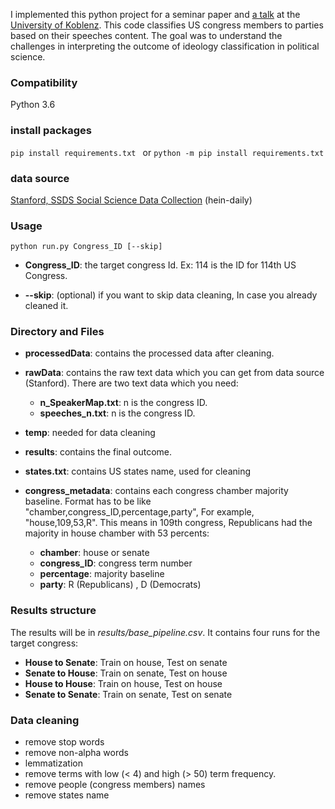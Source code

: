 I implemented this python project for a seminar paper and [a talk](https://west.uni-koblenz.de/talks/30-07-2020-challenges-interpreting-political-text-classification) at the 
[University of Koblenz](https://west.uni-koblenz.de/). This code classifies US congress members to parties based 
on their speeches content. The goal was to understand the challenges in 
interpreting the outcome of ideology classification in political science.  


### Compatibility 
Python 3.6

### install packages
`pip install requirements.txt `  or  `python -m pip install requirements.txt`

### data source
[Stanford, SSDS Social Science Data Collection](https://data.stanford.edu/congress_text) (hein-daily)

### Usage

`python run.py Congress_ID [--skip]`


- **Congress_ID**: the target congress Id. Ex: 114 is the ID for 114th US Congress.

- **--skip**: (optional) if you want to skip data cleaning, In case you already cleaned it. 

### Directory and Files

- **processedData**: contains the processed data after cleaning.

- **rawData**: contains the raw text data which you can get from data source (Stanford). There are two text data which you need:
  - **n_SpeakerMap.txt**: n is the congress ID.
  - **speeches_n.txt**: n is the congress ID.

- **temp**: needed for data cleaning

- **results**: contains the final outcome.

- **states.txt**: contains US states name, used for cleaning

- **congress_metadata**: contains each congress chamber majority baseline. Format has to be like  "chamber,congress_ID,percentage,party", For example, "house,109,53,R". This means in 109th congress, Republicans had the majority in house chamber with 53 percents:
  - **chamber**: house or senate
  - **congress_ID**: congress term number
  - **percentage**: majority baseline
  - **party**: R (Republicans) , D (Democrats)
  
  
### Results structure 
The results will be in *results/base_pipeline.csv*. It contains four runs for the target congress:
- **House to Senate**: Train on house, Test on senate
- **Senate to House**: Train on senate, Test on house
- **House to House**: Train on house, Test on house
- **Senate to Senate**: Train on senate, Test on senate

### Data cleaning
- remove stop words
- remove non-alpha words
- lemmatization
- remove terms with low (< 4) and high (> 50) term frequency.
- remove people (congress members) names
- remove states name





  
